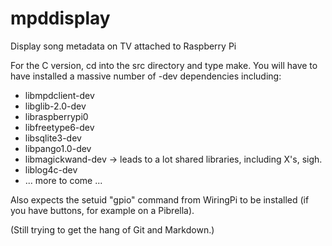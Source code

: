 mpddisplay
==========

Display song metadata on TV attached to Raspberry Pi

For the C version, cd into the src directory and type make. You will
have to have installed a massive number of -dev dependencies including:

* libmpdclient-dev
* libglib-2.0-dev
* libraspberrypi0
* libfreetype6-dev
* libsqlite3-dev
* libpango1.0-dev
* libmagickwand-dev -> leads to a lot shared libraries, including X's, sigh.
* liblog4c-dev
* ... more to come ...

Also expects the setuid "gpio" command from WiringPi to be installed
(if you have buttons, for example on a Pibrella).

(Still trying to get the hang of Git and Markdown.)
